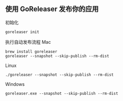 ## 使用 GoReleaser 发布你的应用
初始化
```
goreleaser init
```

执行自动发布流程
Mac
```
brew install goreleaser
goreleaser --snapshot --skip-publish --rm-dist
```
Linux
```
./goreleaser --snapshot --skip-publish --rm-dist
```
Windows
```
goreleaser.exe --snapshot --skip-publish --rm-dist
```